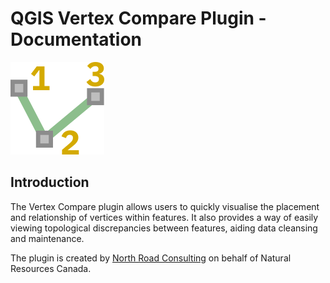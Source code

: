 # QGIS Vertex Compare Plugin - Documentation

![the plugin](assets/img/plugin.png)

## Introduction

The Vertex Compare plugin allows users to quickly visualise the placement and relationship of vertices
within features. It also provides a way of easily viewing topological discrepancies between features,
aiding data cleansing and maintenance.

The plugin is created by [North Road Consulting](http://north-road.com) on behalf of Natural Resources Canada.

